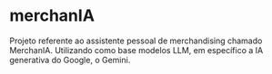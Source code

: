# merchanIA
Projeto referente ao assistente pessoal de merchandising chamado MerchanIA. Utilizando como base modelos LLM, em específico a IA generativa do Google, o Gemini.
